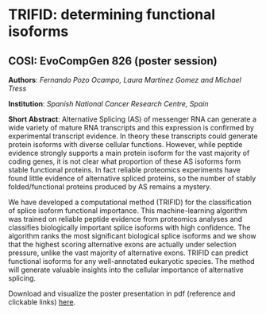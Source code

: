 # TRIFID: determining functional isoforms

## COSI: EvoCompGen 826 (poster session)

**Authors**: *Fernando Pozo Ocampo, Laura Martinez Gomez and Michael Tress*

**Institution**: *Spanish National Cancer Research Centre, Spain*

**Short Abstract**: Alternative Splicing (AS) of messenger RNA can generate a wide variety of mature RNA transcripts and this expression is confirmed by experimental transcript evidence. In theory these transcripts could generate protein isoforms with diverse cellular functions. However, while peptide evidence strongly supports a main protein isoform for the vast majority of coding genes, it is not clear what proportion of these AS isoforms form stable functional proteins. In fact reliable proteomics experiments have found little evidence of alternative spliced proteins, so the number of stably folded/functional proteins produced by AS remains a mystery.

We have developed a computational method (TRIFID) for the classification of splice isoform functional importance. This machine-learning algorithm was trained on reliable peptide evidence from proteomics analyses and classifies biologically important splice isoforms with high confidence. The algorithm ranks the most significant biological splice isoforms and we show that the highest scoring alternative exons are actually under selection pressure, unlike the vast majority of alternative exons. TRIFID can predict functional isoforms for any well-annotated eukaryotic species. The method will generate valuable insights into the cellular importance of alternative splicing.

Download and visualize the poster presentation in pdf (reference and clickable links) [here](https://gitlab.com/fpozoc/ismb2020_evocompgen_826/-/raw/master/poster/EvoCompGen_826.pdf?inline=false).